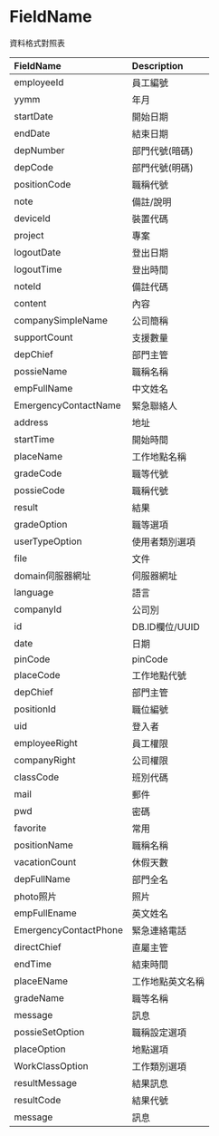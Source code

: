 # FieldName
資料格式對照表

| FieldName | Description |
|:----------|:-------------|
| employeeId | 員工編號 |
| yymm | 年月 |
| startDate | 開始日期 |
| endDate | 結束日期 |
| depNumber | 部門代號(暗碼) |
| depCode | 部門代號(明碼) |
| positionCode | 職稱代號 |
| note | 備註/說明 |
| deviceId | 裝置代碼 |
| project | 專案 |
| logoutDate | 登出日期 |
| logoutTime | 登出時間 |
| noteId | 備註代碼 |
| content | 內容 |
| companySimpleName | 公司簡稱 |
| supportCount | 支援數量 |
| depChief | 部門主管 |
| possieName | 職稱名稱 |
| empFullName | 中文姓名 |
| EmergencyContactName | 緊急聯絡人 |
| address | 地址 |
| startTime | 開始時間 |
| placeName | 工作地點名稱 |
| gradeCode | 職等代號 |
| possieCode | 職稱代號 |
| result | 結果 |
| gradeOption | 職等選項 |
| userTypeOption | 使用者類別選項 |
| file | 文件 |
| domain伺服器網址 | 伺服器網址 |
| language | 語言 |
| companyId | 公司別 |
| id | DB.ID欄位/UUID |
| date | 日期 |
| pinCode | pinCode |
| placeCode | 工作地點代號 |
| depChief | 部門主管 |
| positionId | 職位編號 |
| uid | 登入者 |
| employeeRight | 員工權限 |
| companyRight | 公司權限 |
| classCode | 班別代碼 |
| mail | 郵件 |
| pwd | 密碼 |
| favorite | 常用 |
| positionName | 職稱名稱 |
| vacationCount | 休假天數 |
| depFullName | 部門全名 |
| photo照片 | 照片 |
| empFullEname | 英文姓名 |
| EmergencyContactPhone | 緊急連絡電話 |
| directChief | 直屬主管 |
| endTime | 結束時間 |
| placeEName | 工作地點英文名稱 |
| gradeName | 職等名稱 |
| message | 訊息 |
| possieSetOption | 職稱設定選項 |
| placeOption | 地點選項 |
| WorkClassOption | 工作類別選項 |
| resultMessage | 結果訊息 |
| resultCode | 結果代號 |
| message | 訊息 |
